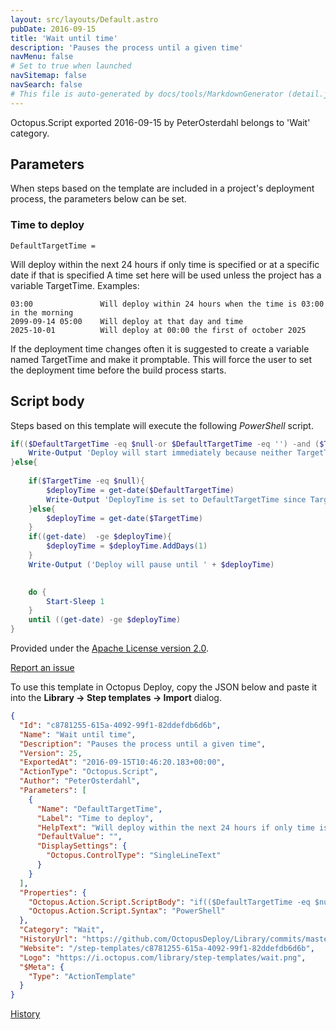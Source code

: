 ```yaml
---
layout: src/layouts/Default.astro
pubDate: 2016-09-15
title: 'Wait until time'
description: 'Pauses the process until a given time'
navMenu: false
# Set to true when launched
navSitemap: false
navSearch: false
# This file is auto-generated by docs/tools/MarkdownGenerator (detail.js)
---
```


Octopus.Script exported 2016-09-15 by PeterOsterdahl belongs to 'Wait' category.

## Parameters

When steps based on the template are included in a project's deployment process, the parameters below can be set.


<div class="param">

### Time to deploy

`DefaultTargetTime = `

Will deploy within the next 24 hours if only time is specified or at a specific date if that is specified
A time set here will be used unless the project has a variable TargetTime.
Examples:

	03:00				Will deploy within 24 hours when the time is 03:00 in the morning
	2099-09-14 05:00	Will deploy at that day and time
	2025-10-01			Will deploy at 00:00 the first of october 2025

If the deployment time changes often it is suggested to create a variable named TargetTime and make it promptable. This will force the user to set the deployment time before the build process starts.

</div>
        

## Script body

Steps based on this template will execute the following *PowerShell* script.

```powershell
if(($DefaultTargetTime -eq $null-or $DefaultTargetTime -eq '') -and ($TargetTime -eq $null -or $TargetTime -eq'') ){
    Write-Output 'Deploy will start immediately because neither TargetTime or DefaultTargetTime is set' 
}else{
    
    if($TargetTime -eq $null){
        $deployTime = get-date($DefaultTargetTime)
        Write-Output 'DeployTime is set to DefaultTargetTime since TargetTime is not configured as a variable for this build scope.'
    }else{
        $deployTime = get-date($TargetTime)
    }
    if((get-date)  -ge $deployTime){
        $deployTime = $deployTime.AddDays(1)
    }
    Write-Output ('Deploy will pause until ' + $deployTime)

    
    do {
    	Start-Sleep 1
    }
    until ((get-date) -ge $deployTime)
}
```

Provided under the [Apache License version 2.0](https://github.com/OctopusDeploy/Library/blob/master/LICENSE.txt).

[Report an issue](https://github.com/OctopusDeploy/Library/issues/new?assignees=&labels=&projects=&template=bug-report.yml&title=Issue%20with%20Wait%20until%20time&step-template=Wait%20until%20time)

<div class="get-json">

To use this template in Octopus Deploy, copy the JSON below and paste it into the **Library → Step templates → Import** dialog.

```json
{
  "Id": "c8781255-615a-4092-99f1-82ddefdb6d6b",
  "Name": "Wait until time",
  "Description": "Pauses the process until a given time",
  "Version": 25,
  "ExportedAt": "2016-09-15T10:46:20.183+00:00",
  "ActionType": "Octopus.Script",
  "Author": "PeterOsterdahl",
  "Parameters": [
    {
      "Name": "DefaultTargetTime",
      "Label": "Time to deploy",
      "HelpText": "Will deploy within the next 24 hours if only time is specified or at a specific date if that is specified\nA time set here will be used unless the project has a variable TargetTime.\nExamples:\n\n\t03:00\t\t\t\tWill deploy within 24 hours when the time is 03:00 in the morning\n\t2099-09-14 05:00\tWill deploy at that day and time\n\t2025-10-01\t\t\tWill deploy at 00:00 the first of october 2025\n\nIf the deployment time changes often it is suggested to create a variable named TargetTime and make it promptable. This will force the user to set the deployment time before the build process starts.",
      "DefaultValue": "",
      "DisplaySettings": {
        "Octopus.ControlType": "SingleLineText"
      }
    }
  ],
  "Properties": {
    "Octopus.Action.Script.ScriptBody": "if(($DefaultTargetTime -eq $null-or $DefaultTargetTime -eq '') -and ($TargetTime -eq $null -or $TargetTime -eq'') ){\n    Write-Output 'Deploy will start immediately because neither TargetTime or DefaultTargetTime is set' \n}else{\n    \n    if($TargetTime -eq $null){\n        $deployTime = get-date($DefaultTargetTime)\n        Write-Output 'DeployTime is set to DefaultTargetTime since TargetTime is not configured as a variable for this build scope.'\n    }else{\n        $deployTime = get-date($TargetTime)\n    }\n    if((get-date)  -ge $deployTime){\n        $deployTime = $deployTime.AddDays(1)\n    }\n    Write-Output ('Deploy will pause until ' + $deployTime)\n\n    \n    do {\n    \tStart-Sleep 1\n    }\n    until ((get-date) -ge $deployTime)\n}",
    "Octopus.Action.Script.Syntax": "PowerShell"
  },
  "Category": "Wait",
  "HistoryUrl": "https://github.com/OctopusDeploy/Library/commits/master/step-templates//opt/buildagent/work/75443764cd38076d/step-templates/Wait-until-time.json",
  "Website": "/step-templates/c8781255-615a-4092-99f1-82ddefdb6d6b",
  "Logo": "https://i.octopus.com/library/step-templates/wait.png",
  "$Meta": {
    "Type": "ActionTemplate"
  }
}
```

[History](https://github.com/OctopusDeploy/Library/commits/master/step-templates/https://github.com/OctopusDeploy/Library/commits/master/step-templates//opt/buildagent/work/75443764cd38076d/step-templates/Wait-until-time.json)

</div>
